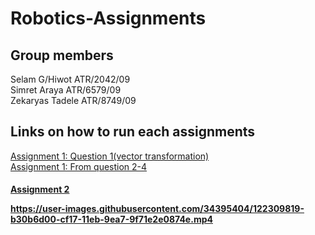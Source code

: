 


# Robotics-Assignments
## Group members
Selam G/Hiwot ATR/2042/09<br>
Simret Araya ATR/6579/09<br> 
Zekaryas Tadele ATR/8749/09 <br>

## Links on how to run each assignments
<a href="https://github.com/SimretA/Robotics-Assignment1/tree/main/src/transformations">Assignment 1: Question 1(vector transformation)</a> <br>
<a href="https://github.com/SimretA/Robotics-Assignment1/tree/main/src/arm2_gazebo">Assignment 1: From question 2-4</a> <br>
<h4>
<a href="https://github.com/SimretA/Robotics-Assignment1/tree/main/src/arm2_gazebo">Assignment 2</a> <br>

  
  
  
  
  https://user-images.githubusercontent.com/34395404/122309819-b30b6d00-cf17-11eb-9ea7-9f71e2e0874e.mp4
